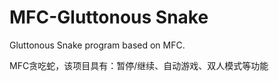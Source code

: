 # MFC-Gluttonous Snake   
Gluttonous Snake program based on MFC.


MFC贪吃蛇，该项目具有：暂停/继续、自动游戏、双人模式等功能

